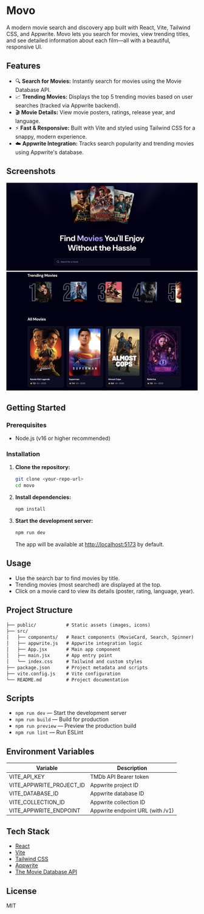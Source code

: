 # Movo

A modern movie search and discovery app built with React, Vite, Tailwind CSS, and Appwrite. Movo lets you search for movies, view trending titles, and see detailed information about each film—all with a beautiful, responsive UI.

## Features

- 🔍 **Search for Movies:** Instantly search for movies using the Movie Database API.
- 📈 **Trending Movies:** Displays the top 5 trending movies based on user searches (tracked via Appwrite backend).
- 🎬 **Movie Details:** View movie posters, ratings, release year, and language.
- ⚡ **Fast & Responsive:** Built with Vite and styled using Tailwind CSS for a snappy, modern experience.
- ☁️ **Appwrite Integration:** Tracks search popularity and trending movies using Appwrite's database.

## Screenshots

![Movo Screenshot 1](public/screenshots/Movo%201.png)
![Movo Screenshot 2](public/screenshots/Movo%202.png)

## Getting Started

### Prerequisites

- Node.js (v16 or higher recommended)

### Installation

1. **Clone the repository:**
   ```bash
   git clone <your-repo-url>
   cd movo
   ```
2. **Install dependencies:**
   ```bash
   npm install
   ```
3. **Start the development server:**
   ```bash
   npm run dev
   ```
   The app will be available at [http://localhost:5173](http://localhost:5173) by default.

## Usage

- Use the search bar to find movies by title.
- Trending movies (most searched) are displayed at the top.
- Click on a movie card to view its details (poster, rating, language, year).

## Project Structure

```
├── public/           # Static assets (images, icons)
├── src/
│   ├── components/   # React components (MovieCard, Search, Spinner)
│   ├── appwrite.js   # Appwrite integration logic
│   ├── App.jsx       # Main app component
│   ├── main.jsx      # App entry point
│   └── index.css     # Tailwind and custom styles
├── package.json      # Project metadata and scripts
├── vite.config.js    # Vite configuration
└── README.md         # Project documentation
```

## Scripts

- `npm run dev` — Start the development server
- `npm run build` — Build for production
- `npm run preview` — Preview the production build
- `npm run lint` — Run ESLint

## Environment Variables

| Variable                 | Description                      |
| ------------------------ | -------------------------------- |
| VITE_API_KEY             | TMDb API Bearer token            |
| VITE_APPWRITE_PROJECT_ID | Appwrite project ID              |
| VITE_DATABASE_ID         | Appwrite database ID             |
| VITE_COLLECTION_ID       | Appwrite collection ID           |
| VITE_APPWRITE_ENDPOINT   | Appwrite endpoint URL (with /v1) |

## Tech Stack

- [React](https://react.dev/)
- [Vite](https://vitejs.dev/)
- [Tailwind CSS](https://tailwindcss.com/)
- [Appwrite](https://appwrite.io/)
- [The Movie Database API](https://www.themoviedb.org/documentation/api)

## License

MIT
